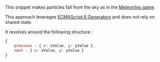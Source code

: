 This snippet makes particles fall from the sky as in the
[Meteorites game](https://julienmoumne.github.io/rx-training-games/#?title=meteorites).

This approach leverages
[ECMAScript 6 Generators](https://developer.mozilla.org/en-US/docs/Web/JavaScript/Reference/Statements/function%2A)
and does not rely on shared state.

It revolves around the following structure : 
```javascript
{
    previous : { x: xValue, y: yValue },
    next : { x: xValue, y: yValue }
}
```
